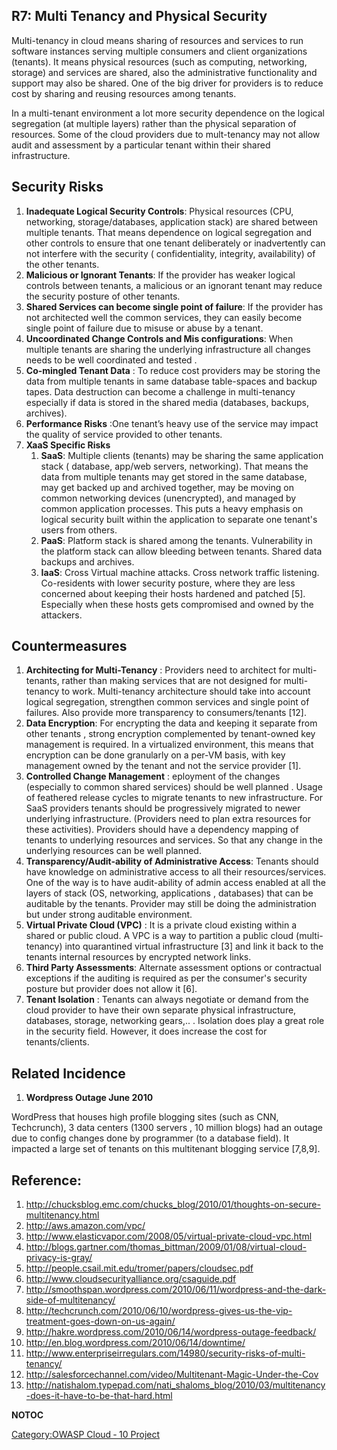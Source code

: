 ## R7: Multi Tenancy and Physical Security

Multi-tenancy in cloud means sharing of resources and services to run
software instances serving multiple consumers and client organizations
(tenants). It means physical resources (such as computing, networking,
storage) and services are shared, also the administrative functionality
and support may also be shared. One of the big driver for providers is
to reduce cost by sharing and reusing resources among tenants.

In a multi-tenant environment a lot more security dependence on the
logical segregation (at multiple layers) rather than the physical
separation of resources. Some of the cloud providers due to mult-tenancy
may not allow audit and assessment by a particular tenant within their
shared infrastructure.

## Security Risks

1.  **Inadequate Logical Security Controls**: Physical resources (CPU,
    networking, storage/databases, application stack) are shared between
    multiple tenants. That means dependence on logical segregation and
    other controls to ensure that one tenant deliberately or
    inadvertently can not interfere with the security ( confidentiality,
    integrity, availability) of the other tenants.
2.  **Malicious or Ignorant Tenants**: If the provider has weaker
    logical controls between tenants, a malicious or an ignorant tenant
    may reduce the security posture of other tenants.
3.  **Shared Services can become single point of failure**: If the
    provider has not architected well the common services, they can
    easily become single point of failure due to misuse or abuse by a
    tenant.
4.  **Uncoordinated Change Controls and Mis configurations**: When
    multiple tenants are sharing the underlying infrastructure all
    changes needs to be well coordinated and tested .
5.  **Co-mingled Tenant Data** : To reduce cost providers may be storing
    the data from multiple tenants in same database table-spaces and
    backup tapes. Data destruction can become a challenge in
    multi-tenancy especially if data is stored in the shared media
    (databases, backups, archives).
6.  **Performance Risks** :One tenant’s heavy use of the service may
    impact the quality of service provided to other tenants.
7.  **XaaS Specific Risks**
    1.  **SaaS**: Multiple clients (tenants) may be sharing the same
        application stack ( database, app/web servers, networking). That
        means the data from multiple tenants may get stored in the same
        database, may get backed up and archived together, may be moving
        on common networking devices (unencrypted), and managed by
        common application processes. This puts a heavy emphasis on
        logical security built within the application to separate one
        tenant's users from others.
    2.  **PaaS**: Platform stack is shared among the tenants.
        Vulnerability in the platform stack can allow bleeding between
        tenants. Shared data backups and archives.
    3.  **IaaS**: Cross Virtual machine attacks. Cross network traffic
        listening. Co-residents with lower security posture, where they
        are less concerned about keeping their hosts hardened and
        patched \[5\]. Especially when these hosts gets compromised and
        owned by the attackers.

## Countermeasures

1.  **Architecting for Multi-Tenancy** : Providers need to architect for
    multi-tenants, rather than making services that are not designed for
    multi-tenancy to work. Multi-tenancy architecture should take into
    account logical segregation, strengthen common services and single
    point of failures. Also provide more transparency to
    consumers/tenants \[12\].
2.  **Data Encryption**: For encrypting the data and keeping it separate
    from other tenants , strong encryption complemented by tenant-owned
    key management is required. In a virtualized environment, this means
    that encryption can be done granularly on a per-VM basis, with key
    management owned by the tenant and not the service provider \[1\].
3.  **Controlled Change Management** : eployment of the changes
    (especially to common shared services) should be well planned .
    Usage of feathered release cycles to migrate tenants to new
    infrastructure. For SaaS providers tenants should be progressively
    migrated to newer underlying infrastructure. (Providers need to plan
    extra resources for these activities). Providers should have a
    dependency mapping of tenants to underlying resources and services.
    So that any change in the underlying resources can be well planned.
4.  **Transparency/Audit-ability of Administrative Access**: Tenants
    should have knowledge on administrative access to all their
    resources/services. One of the way is to have audit-ability of admin
    access enabled at all the layers of stack (OS, networking,
    applications , databases) that can be auditable by the tenants.
    Provider may still be doing the administration but under strong
    auditable environment.
5.  **Virtual Private Cloud (VPC)** : It is a private cloud existing
    within a shared or public cloud. A VPC is a way to partition a
    public cloud (multi-tenancy) into quarantined virtual infrastructure
    \[3\] and link it back to the tenants internal resources by
    encrypted network links.
6.  **Third Party Assessments**: Alternate assessment options or
    contractual exceptions if the auditing is required as per the
    consumer's security posture but provider does not allow it \[6\].
7.  **Tenant Isolation** : Tenants can always negotiate or demand from
    the cloud provider to have their own separate physical
    infrastructure, databases, storage, networking gears,.. . Isolation
    does play a great role in the security field. However, it does
    increase the cost for tenants/clients.

## Related Incidence

1.  **Wordpress Outage June 2010**

WordPress that houses high profile blogging sites (such as CNN,
Techcrunch), 3 data centers (1300 servers , 10 million blogs) had an
outage due to config changes done by programmer (to a database field).
It impacted a large set of tenants on this multitenant blogging service
\[7,8,9\].

## Reference:

1.  <http://chucksblog.emc.com/chucks_blog/2010/01/thoughts-on-secure-multitenancy.html>
2.  <http://aws.amazon.com/vpc/>
3.  <http://www.elasticvapor.com/2008/05/virtual-private-cloud-vpc.html>
4.  <http://blogs.gartner.com/thomas_bittman/2009/01/08/virtual-cloud-privacy-is-gray/>
5.  <http://people.csail.mit.edu/tromer/papers/cloudsec.pdf>
6.  <http://www.cloudsecurityalliance.org/csaguide.pdf>
7.  <http://smoothspan.wordpress.com/2010/06/11/wordpress-and-the-dark-side-of-multitenancy/>
8.  <http://techcrunch.com/2010/06/10/wordpress-gives-us-the-vip-treatment-goes-down-on-us-again/>
9.  <http://hakre.wordpress.com/2010/06/14/wordpress-outage-feedback/>
10. <http://en.blog.wordpress.com/2010/06/14/downtime/>
11. <http://www.enterpriseirregulars.com/14980/security-risks-of-multi-tenancy/>
12. <http://salesforcechannel.com/video/Multitenant-Magic-Under-the-Cov>
13. <http://natishalom.typepad.com/nati_shaloms_blog/2010/03/multitenancy-does-it-have-to-be-that-hard.html>

__NOTOC__ <headertabs/>

[Category:OWASP Cloud ‐ 10
Project](Category:OWASP_Cloud_‐_10_Project "wikilink")